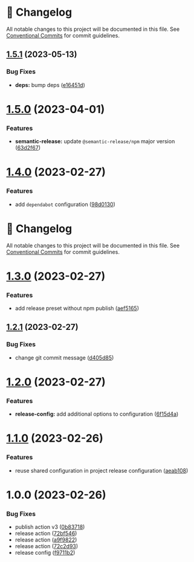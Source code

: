 <!-- markdownlint-disable --><!-- textlint-disable -->
# 📓 Changelog
All notable changes to this project will be documented in this file. See
[Conventional Commits](https://conventionalcommits.org) for commit guidelines.

## [1.5.1](https://github.com/JanSzewczyk/semantic-release-preset/compare/v1.5.0...v1.5.1) (2023-05-13)


### Bug Fixes

* **deps:** bump deps ([e16451d](https://github.com/JanSzewczyk/semantic-release-preset/commit/e16451d9023e943913b13f50d4626bb6295da34d))

# [1.5.0](https://github.com/JanSzewczyk/semantic-release-preset/compare/v1.4.0...v1.5.0) (2023-04-01)


### Features

* **semantic-release:** update `@semantic-release/npm` major version ([63d2f67](https://github.com/JanSzewczyk/semantic-release-preset/commit/63d2f671ed8bae85214b166705fbbf9f3c5e0d05))

# [1.4.0](https://github.com/JanSzewczyk/semantic-release-preset/compare/v1.3.0...v1.4.0) (2023-02-27)


### Features

* add `dependabot` configuration ([98d0130](https://github.com/JanSzewczyk/semantic-release-preset/commit/98d013039f48c6527a45aa76abad42ae3d02aca6))

<!-- markdownlint-disable --><!-- textlint-disable -->

# 📓 Changelog

All notable changes to this project will be documented in this file. See
[Conventional Commits](https://conventionalcommits.org) for commit guidelines.

# [1.3.0](https://github.com/JanSzewczyk/semantic-release-preset/compare/v1.2.1...v1.3.0) (2023-02-27)

### Features

- add release preset without npm publish ([aef5165](https://github.com/JanSzewczyk/semantic-release-preset/commit/aef516560ca518443611907072a975c7099bf8ee))

## [1.2.1](https://github.com/JanSzewczyk/semantic-release-preset/compare/v1.2.0...v1.2.1) (2023-02-27)

### Bug Fixes

- change git commit message ([d405d85](https://github.com/JanSzewczyk/semantic-release-preset/commit/d405d856c9c6c45dc0b125925da516fcdab8d5b2))

# [1.2.0](https://github.com/JanSzewczyk/semantic-release-preset/compare/v1.1.0...v1.2.0) (2023-02-27)

### Features

- **release-config:** add additional options to configuration ([6f15d4a](https://github.com/JanSzewczyk/semantic-release-preset/commit/6f15d4a42f0bc94190f1698041b01e06a21d7d8f))

# [1.1.0](https://github.com/JanSzewczyk/semantic-release-preset/compare/v1.0.0...v1.1.0) (2023-02-26)

### Features

- reuse shared configuration in project release configuration ([aeab108](https://github.com/JanSzewczyk/semantic-release-preset/commit/aeab108fc3f22057f3cebe30630215a286e18428))

# 1.0.0 (2023-02-26)

### Bug Fixes

- publish action v3 ([0b83718](https://github.com/JanSzewczyk/semantic-release-preset/commit/0b83718cda5410b087aeb5acc9324c1da659552e))
- release action ([72bf546](https://github.com/JanSzewczyk/semantic-release-preset/commit/72bf5461f5b9ada4a71b06b72b53782f18d0027d))
- release action ([a9f9822](https://github.com/JanSzewczyk/semantic-release-preset/commit/a9f9822307ce06db375ef90bfae9f841cb6cacdb))
- release action ([72c2d93](https://github.com/JanSzewczyk/semantic-release-preset/commit/72c2d9376c3463ec6f0d26f9178134cb18c5f0ac))
- release config ([f9711b2](https://github.com/JanSzewczyk/semantic-release-preset/commit/f9711b26a5ddf44a5cd4386037a8132762f58f41))
